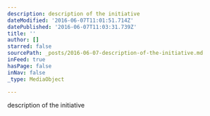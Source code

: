 ```yaml
---
description: description of the initiative
dateModified: '2016-06-07T11:01:51.714Z'
datePublished: '2016-06-07T11:03:31.739Z'
title: ''
author: []
starred: false
sourcePath: _posts/2016-06-07-description-of-the-initiative.md
inFeed: true
hasPage: false
inNav: false
_type: MediaObject

---
```

description of the initiative